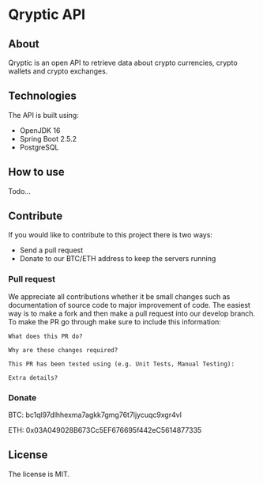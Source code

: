 # Qryptic API 
 
 <!--- ![alt text](qryptic-logo.png "Qryptic") -->

## About
Qryptic is an open API to retrieve data about crypto currencies, crypto wallets and crypto exchanges. 

## Technologies

The API is built using:

- OpenJDK 16
- Spring Boot 2.5.2
- PostgreSQL

## How to use

Todo...

## Contribute

If you would like to contribute to this project there is two ways:

- Send a pull request
- Donate to our BTC/ETH address to keep the servers running

### Pull request

We appreciate all contributions whether it be small changes such as documentation of source code to major improvement of code. The easiest way is to make a fork and then make a pull request into our develop branch. To make the PR go through make sure to include this information:

```
What does this PR do?

Why are these changes required?

This PR has been tested using (e.g. Unit Tests, Manual Testing):

Extra details?
```

### Donate

BTC: bc1ql97dlhhexma7agkk7gmg76t7ljycuqc9xgr4vl

ETH: 0x03A049028B673Cc5EF676695f442eC5614877335

## License

The license is MIT.
